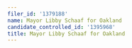 ```yaml
---
filer_id: '1379188'
name: Mayor Libby Schaaf for Oakland
candidate_controlled_id: '1395968'
title: Mayor Libby Schaaf for Oakland
---
```

